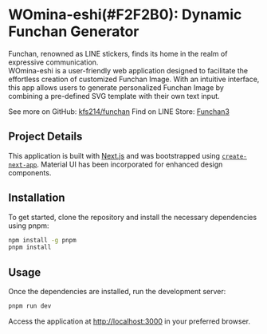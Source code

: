 # WOmina-eshi(#F2F2B0): Dynamic Funchan Generator

Funchan, renowned as LINE stickers, finds its home in the realm of expressive communication.  
WOmina-eshi is a user-friendly web application designed to facilitate the effortless creation of customized Funchan Image. With an intuitive interface, this app allows users to generate personalized Funchan Image by combining a pre-defined SVG template with their own text input.

See more on GitHub: [kfs214/funchan](https://github.com/kfs214/funchan#funchansvg)
Find on LINE Store: [Funchan3](https://store.line.me/stickershop/product/22067285)

## Project Details

This application is built with [Next.js](https://nextjs.org/) and was bootstrapped using [`create-next-app`](https://github.com/vercel/next.js/tree/canary/packages/create-next-app). Material UI has been incorporated for enhanced design components.

## Installation

To get started, clone the repository and install the necessary dependencies using pnpm:

```bash
npm install -g pnpm
pnpm install
```

## Usage

Once the dependencies are installed, run the development server:

```bash
pnpm run dev
```

Access the application at [http://localhost:3000](http://localhost:3000) in your preferred browser.
